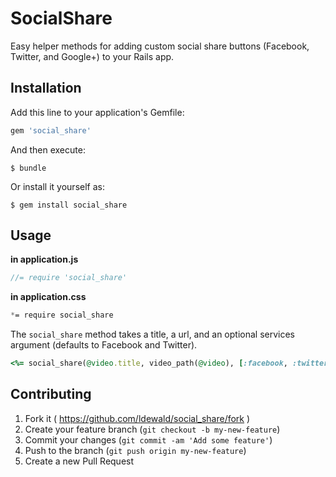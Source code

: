 # SocialShare

Easy helper methods for adding custom social share buttons (Facebook, Twitter, and Google+) to your Rails app.

## Installation

Add this line to your application's Gemfile:

```ruby
gem 'social_share'
```

And then execute:

    $ bundle

Or install it yourself as:

    $ gem install social_share

## Usage

**in application.js**

```javascript
//= require 'social_share'
```

**in application.css**

```css
*= require social_share
```

The `social_share` method takes a title, a url, and an optional services argument (defaults to Facebook and Twitter).

```ruby
<%= social_share(@video.title, video_path(@video), [:facebook, :twitter, :google_plus]) %>
```

## Contributing

1. Fork it ( https://github.com/ldewald/social_share/fork )
2. Create your feature branch (`git checkout -b my-new-feature`)
3. Commit your changes (`git commit -am 'Add some feature'`)
4. Push to the branch (`git push origin my-new-feature`)
5. Create a new Pull Request
